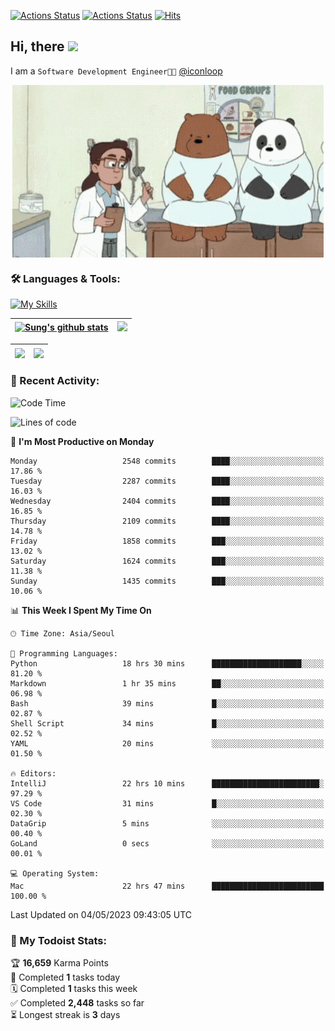 
[![Actions Status](https://github.com/ddok2/ddok2/workflows/Todoist%20Readme/badge.svg)](https://github.com/ddok2/ddok2/actions)
[![Actions Status](https://github.com/ddok2/ddok2/workflows/wakatime-stats/badge.svg)](https://github.com/ddok2/ddok2/actions)
[![Hits](https://hits.seeyoufarm.com/api/count/incr/badge.svg?url=https%3A%2F%2Fgithub.com%2Fddok2&count_bg=%23FF9595&title_bg=%23555555&icon=github.svg&icon_color=%23FFFFFF&title=hits&edge_flat=false)](https://hits.seeyoufarm.com)

<!-- ![visitors](https://visitor-badge.laobi.icu/badge?page_id=ddok2.ddok2) -->
## Hi, there <img src="https://raw.githubusercontent.com/MartinHeinz/MartinHeinz/master/wave.gif" width="3%">

I am a `Software Development Engineer🧑‍💻` [@iconloop](https://github.com/iconloop)


<p align="center">
    <img align="center" alt="GIF" src="img/debugging.gif" />
</p>


### 🛠 Languages & Tools:

[![My Skills](https://skillicons.dev/icons?i=go,js,ts,py,express,react,svelte,jquery,pug,mongodb,mysql,redis,aws,docker,kubernetes)](https://skillicons.dev)


| <a href="https://github-readme-stats.vercel.app/api?username=ddok2&show_icons=true&include_all_commits=true&count_private=true&theme=buefy&hide_border=true"><img align="center" src="https://github-readme-stats.vercel.app/api?username=ddok2&show_icons=true&include_all_commits=true&count_private=true&theme=buefy&hide_border=true" alt="Sung's github stats" /></a> | <a href="https://github.com/ddok2"><img src="http://github-readme-streak-stats.herokuapp.com?user=ddok2&hide_border=true" /></a> |
| ------------- |------------- |


| <a href="https://github.com/ddok2"><img align="center" src="https://github-readme-stats.vercel.app/api/top-langs/?username=ddok2&theme=buefy&hide=html,css&hide_border=true" /></a> | <a href="https://github.com/ddok2"><img align="center" src="https://activity-graph.herokuapp.com/graph?username=ddok2&theme=github&hide_border=true" height="250" /></a> |
| ------------- |--------------------------------------------------------------------------------------------------------------------------------------------------------------------------|


<!-- <details open>
    <summary>📈 My GitHub Stats</summary>
    <p align="center">
        <a href="https://github.com/ddok2">
            <img align="center" src="https://github-readme-stats.vercel.app/api?username=ddok2&show_icons=true&include_all_commits=true&count_private=true&theme=buefy&hide_border=true" alt="Sung's github stats" />
        </a>
    </p>
</details>
<details>
    <summary>💬 Top Languages</summary>
    <p align="center"> 
        <a href="https://github.com/ddok2">
            <img align="center" src="https://github-readme-stats.vercel.app/api/top-langs/?username=ddok2&layout=compact&theme=buefy&hide=html,css&hide_border=true" />
        </a>
    </p>
</details> -->


### 🌈 Recent Activity:
<!--START_SECTION:waka-->
![Code Time](http://img.shields.io/badge/Code%20Time-2%2C049%20hrs%2039%20mins-blue)

![Lines of code](https://img.shields.io/badge/From%20Hello%20World%20I%27ve%20Written-11.5%20million%20lines%20of%20code-blue)

📅 **I'm Most Productive on Monday** 

```text
Monday                   2548 commits        ████░░░░░░░░░░░░░░░░░░░░░   17.86 % 
Tuesday                  2287 commits        ████░░░░░░░░░░░░░░░░░░░░░   16.03 % 
Wednesday                2404 commits        ████░░░░░░░░░░░░░░░░░░░░░   16.85 % 
Thursday                 2109 commits        ████░░░░░░░░░░░░░░░░░░░░░   14.78 % 
Friday                   1858 commits        ███░░░░░░░░░░░░░░░░░░░░░░   13.02 % 
Saturday                 1624 commits        ███░░░░░░░░░░░░░░░░░░░░░░   11.38 % 
Sunday                   1435 commits        ███░░░░░░░░░░░░░░░░░░░░░░   10.06 % 
```


📊 **This Week I Spent My Time On** 

```text
🕑︎ Time Zone: Asia/Seoul

💬 Programming Languages: 
Python                   18 hrs 30 mins      ████████████████████░░░░░   81.20 % 
Markdown                 1 hr 35 mins        ██░░░░░░░░░░░░░░░░░░░░░░░   06.98 % 
Bash                     39 mins             █░░░░░░░░░░░░░░░░░░░░░░░░   02.87 % 
Shell Script             34 mins             █░░░░░░░░░░░░░░░░░░░░░░░░   02.52 % 
YAML                     20 mins             ░░░░░░░░░░░░░░░░░░░░░░░░░   01.50 % 

🔥 Editors: 
IntelliJ                 22 hrs 10 mins      ████████████████████████░   97.29 % 
VS Code                  31 mins             █░░░░░░░░░░░░░░░░░░░░░░░░   02.30 % 
DataGrip                 5 mins              ░░░░░░░░░░░░░░░░░░░░░░░░░   00.40 % 
GoLand                   0 secs              ░░░░░░░░░░░░░░░░░░░░░░░░░   00.01 % 

💻 Operating System: 
Mac                      22 hrs 47 mins      █████████████████████████   100.00 % 
```


 Last Updated on 04/05/2023 09:43:05 UTC
<!--END_SECTION:waka-->

### 🚧 My Todoist Stats:
<!-- TODO-IST:START -->
🏆  **16,659** Karma Points           
🌸  Completed **1** tasks today           
🗓  Completed **1** tasks this week           
✅  Completed **2,448** tasks so far           
⏳  Longest streak is **3** days
<!-- TODO-IST:END -->

